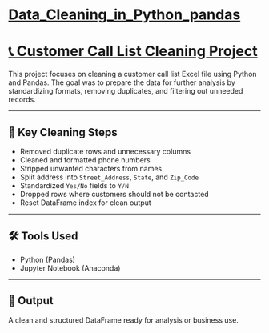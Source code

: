 # [Data_Cleaning_in_Python_pandas](https://github.com/NishaSoni-Analyst/Data_Cleaning_in_Python_pandas/blob/main/DataCleaninginPandas.ipynb)
# [📞 Customer Call List Cleaning Project](https://github.com/NishaSoni-Analyst/Data_Cleaning_in_Python_pandas/blob/main/DataCleaninginPandas.ipynb)

This project focuses on cleaning a customer call list Excel file using Python and Pandas. The goal was to prepare the data for further analysis by standardizing formats, removing duplicates, and filtering out unneeded records.

---

## 🧹 Key Cleaning Steps

- Removed duplicate rows and unnecessary columns
- Cleaned and formatted phone numbers
- Stripped unwanted characters from names
- Split address into `Street_Address`, `State`, and `Zip_Code`
- Standardized `Yes/No` fields to `Y/N`
- Dropped rows where customers should not be contacted
- Reset DataFrame index for clean output

---

## 🛠️ Tools Used

- Python (Pandas)
- Jupyter Notebook (Anaconda)

---

## 📁 Output

A clean and structured DataFrame ready for analysis or business use.
